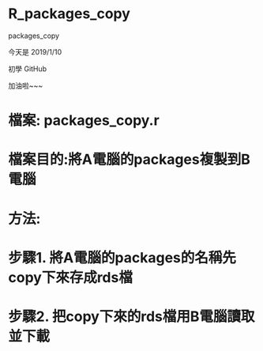 # R_packages_copy
packages_copy

今天是 2019/1/10

初學 GitHub

加油啦~~~

# 檔案: packages_copy.r
# 檔案目的:將A電腦的packages複製到B電腦
# 方法:
#      步驟1. 將A電腦的packages的名稱先copy下來存成rds檔
#      步驟2. 把copy下來的rds檔用B電腦讀取並下載
